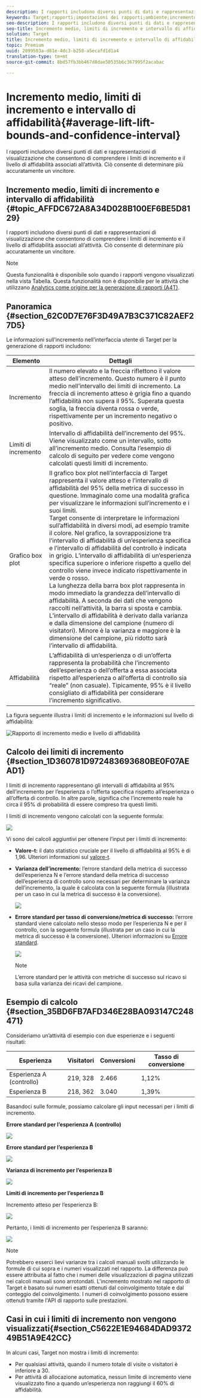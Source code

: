 ```yaml
---
description: I rapporti includono diversi punti di dati e rappresentazioni di visualizzazione che consentono di comprendere i limiti di incremento e il livello di affidabilità associati all’attività. Ciò consente di determinare più accuratamente un vincitore.
keywords: Target;rapporti;impostazioni dei rapporti;ambiente;incremento;limiti di incremento;varianza;affidabilità;controllo
seo-description: I rapporti includono diversi punti di dati e rappresentazioni di visualizzazione che consentono di comprendere i limiti di incremento e il livello di affidabilità associati all’attività. Ciò consente di determinare più accuratamente un vincitore.
seo-title: Incremento medio, limiti di incremento e intervallo di affidabilità
solution: Target
title: Incremento medio, limiti di incremento e intervallo di affidabilità
topic: Premium
uuid: 2899503a-d81e-4dc3-b258-a5ecafd1d1a4
translation-type: tm+mt
source-git-commit: 8bd57fb3bb467d8dae50535b6c367995f2acabac

---
```



# Incremento medio, limiti di incremento e intervallo di affidabilità{#average-lift-lift-bounds-and-confidence-interval}

I rapporti includono diversi punti di dati e rappresentazioni di visualizzazione che consentono di comprendere i limiti di incremento e il livello di affidabilità associati all’attività. Ciò consente di determinare più accuratamente un vincitore.

## Incremento medio, limiti di incremento e intervallo di affidabilità {#topic_AFFDC672A8A34D028B100EF6BE5D8129}

I rapporti includono diversi punti di dati e rappresentazioni di visualizzazione che consentono di comprendere i limiti di incremento e il livello di affidabilità associati all’attività. Ciò consente di determinare più accuratamente un vincitore.

>[!NOTE]
>
>Questa funzionalità è disponibile solo quando i rapporti vengono visualizzati nella vista Tabella. Questa funzionalità non è disponibile per le attività che utilizzano [Analytics come origine per la generazione di rapporti (A4T)](../../c-integrating-target-with-mac/a4t/a4t.md#concept_7540C8C04259434AB6EE33B09F47A1DE).

## Panoramica {#section_62C0D7E76F3D49A7B3C371C82AEF27D5}

Le informazioni sull’incremento nell’interfaccia utente di Target per la generazione di rapporti includono:

| Elemento | Dettagli |
|--- |--- |
| Incremento | Il numero elevato e la freccia riflettono il valore atteso dell’incremento. Questo numero è il punto medio nell’intervallo dei limiti di incremento. La freccia di incremento atteso è grigia fino a quando l’affidabilità non supera il 95%. Superata questa soglia, la freccia diventa rossa o verde, rispettivamente per un incremento negativo o positivo. |
| Limiti di incremento | Intervallo di affidabilità dell’incremento del 95%. Viene visualizzato come un intervallo, sotto all’incremento medio. Consulta l’esempio di calcolo di seguito per vedere come vengono calcolati questi limiti di incremento. |
| Grafico box plot | Il grafico box plot nell’interfaccia di Target rappresenta il valore atteso e l’intervallo di affidabilità del 95% della metrica di successo in questione. Immaginalo come una modalità grafica per visualizzare le informazioni sull’incremento e i suoi limiti.<br>Target consente di interpretare le informazioni sull’affidabilità in diversi modi, ad esempio tramite il colore. Nel grafico, la sovrapposizione tra l’intervallo di affidabilità di un’esperienza specifica e l’intervallo di affidabilità del controllo è indicata in grigio. L’intervallo di affidabilità di un’esperienza specifica superiore o inferiore rispetto a quello del controllo viene invece indicato rispettivamente in verde o rosso.<br>La lunghezza della barra box plot rappresenta in modo immediato la grandezza dell’intervallo di affidabilità. A seconda dei dati che vengono raccolti nell’attività, la barra si sposta e cambia. L’intervallo di affidabilità è derivato dalla varianza e dalla dimensione del campione (numero di visitatori). Minore è la varianza e maggiore è la dimensione del campione, più ridotto sarà l’intervallo di affidabilità. |
| Affidabilità | L’affidabilità di un’esperienza o di un’offerta rappresenta la probabilità che l’incremento dell’esperienza o dell’offerta a essa associata rispetto all’esperienza o all’offerta di controllo sia “reale” (non casuale). Tipicamente, 95% è il livello consigliato di affidabilità per considerare l’incremento significativo. |

La figura seguente illustra i limiti di incremento e le informazioni sul livello di affidabilità:

![Rapporto di incremento medio e livello di affidabilità](/help/c-reports/c-report-settings/assets/lift-screenshot-new.png)

## Calcolo dei limiti di incremento {#section_1D360781D972483693680BE0F07AEAD1}

I limiti di incremento rappresentano gli intervalli di affidabilità al 95% dell’incremento per l’esperienza o l’offerta specifica rispetto all’esperienza o all’offerta di controllo. In altre parole, significa che l’incremento reale ha circa il 95% di probabilità di essere compreso tra questi limiti.

I limiti di incremento vengono calcolati con la seguente formula:

![](assets/lift_diagram.png)

Vi sono dei calcoli aggiuntivi per ottenere l’input per i limiti di incremento:

* **Valore-t:** il dato statistico cruciale per il livello di affidabilità al 95% è di 1,96. Ulteriori informazioni sul [valore-t](https://en.wikipedia.org/wiki/T-statistic).
* **Varianza dell’incremento:** l’errore standard della metrica di successo dell’esperienza N e l’errore standard della metrica di successo dell’esperienza di controllo sono necessari per determinare la varianza dell’incremento, la quale è calcolata con la seguente formula (illustrata per un caso in cui la metrica di successo è la conversione).

   ![](assets/lift_variance.png)

* **Errore standard per tasso di conversione/metrica di successo:** l’errore standard viene calcolato nello stesso modo per l’esperienza N e per il controllo, con la seguente formula (illustrata per un caso in cui la metrica di successo è la conversione). Ulteriori informazioni su [Errore standard](https://en.wikipedia.org/wiki/Standard_error).

   ![](assets/standard_error.png)

   >[!NOTE]
   >
   >L’errore standard per le attività con metriche di successo sul ricavo si basa sulla varianza dei ricavi del campione.

## Esempio di calcolo {#section_35BD6FB7AFD346E28BA093147C248471}

Consideriamo un’attività di esempio con due esperienze e i seguenti risultati:

| Esperienza | Visitatori | Conversioni | Tasso di conversione |
|--- |--- |--- |--- |
| Esperienza A (controllo) | 219, 328 | 2.466 | 1,12% |
| Esperienza B | 218, 362 | 3.040 | 1,39% |

Basandoci sulle formule, possiamo calcolare gli input necessari per i limiti di incremento.

**Errore standard per l’esperienza A (controllo)**

![](assets/standard_error_A.png)

**Errore standard per l’esperienza B**

![](assets/standard_error_B.png)

**Varianza di incremento per l’esperienza B**

![](assets/lift_variance_B.png)

**Limiti di incremento per l’esperienza B**

Incremento atteso per l’esperienza B:

![](assets/lift_bounds_B.png)

Pertanto, i limiti di incremento per l’esperienza B saranno:

![](assets/lift_bounds_B2.png)

>[!NOTE]
>
>Potrebbero esserci lievi varianze tra i calcoli manuali svolti utilizzando le formule di cui sopra e i numeri visualizzati nel rapporto. La differenza può essere attribuita al fatto che i numeri delle visualizzazioni di pagina utilizzati nei calcoli manuali sono arrotondati. L'incremento mostrato nel rapporto di Target è basato sui numeri esatti ottenuti dal coinvolgimento totale e dal conteggio del coinvolgimento. I numeri di coinvolgimento possono essere ottenuti tramite l'API di rapporto sulle prestazioni.

## Casi in cui i limiti di incremento non vengono visualizzati{#section_C5622E1E94684DAD937249B51A9E42CC}

In alcuni casi, Target non mostra i limiti di incremento:

* Per qualsiasi attività, quando il numero totale di visite o visitatori è inferiore a 30.
* Per attività di allocazione automatica, nessun limite di incremento viene visualizzato fino a quando un’esperienza non raggiungi il 60% di affidabilità.

